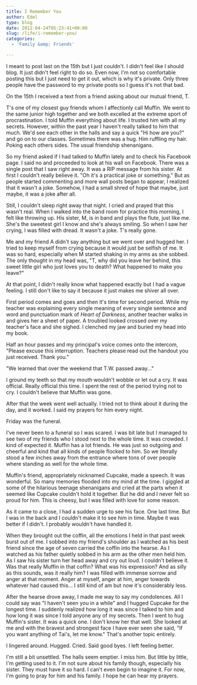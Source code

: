 ```yaml
---
title: I Remember You
author: Edel
type: blog
date: 2012-04-24T05:23:41+00:00
slug: /life/i-remember-you/
categories:
  - 'Family &amp; Friends'

---
```

I meant to post last on the 15th but I just couldn't. I didn't feel like I should blog. It just didn't feel right to do so. Even now, I'm not so comfortable posting this but I just need to get it out, which is why it's private. Only three people have the password to my private posts so I guess it's not that bad.

On the 15th I received a text from a friend asking about our mutual friend, T.

T's one of my closest guy friends whom I affectionly call Muffin. We went to the same junior high together and we both excelled at the extreme sport of procrastination. I told Muffin everything about life. I trusted him with all my secrets. However, within the past year I haven't really talked to him that much. We'd see each other in the halls and say a quick "Hi how are you?" and go on to our classes. Sometimes there was a hug. Him ruffling my hair. Poking each others sides. The usual friendship shenanigans.

So my friend asked if I had talked to Muffin lately and to check his Facebook page. I said no and proceeded to look at his wall on Facebook. There was a single post that I saw right away. It was a RIP message from his sister. At first I couldn't really believe it. "Oh it's a practical joke or something." But as people started commenting and more wall posts began to appear, I realized that it wasn't a joke. Somehow, I had a small shred of hope that maybe, just maybe, it was a joke after all.

Still, I couldn't sleep right away that night. I cried and prayed that this wasn't real. When I walked into the band room for practice this morning, I felt like throwing up. His sister, M, is in band and plays the flute, just like me. She's the sweetest girl I know and she's always smiling. So when I saw her crying, I was filled with dread. It wasn't a joke. T's really gone.

Me and my friend A didn't say anything but we went over and hugged her. I tried to keep myself from crying because it would just be selfish of me. It was so hard, especially when M started shaking in my arms as she sobbed. The only thought in my head was, "T, why did you leave her behind, this sweet little girl who just loves you to death? What happened to make you leave?"

At that point, I didn't really know what happened exactly but I had a vague feeling. I still don't like to say it because it just makes me shiver all over.

First period comes and goes and then it's time for second period. While my teacher was explaining every single meaning of every single sentence and word and punctuation mark of _Heart of Darkness_, another teacher walks in and gives her a sheet of paper. A troubled looked crossed over my teacher's face and she sighed. I clenched my jaw and buried my head into my book.

Half an hour passes and my principal's voice comes onto the intercom, "Please excuse this interruption. Teachers please read out the handout you just received. Thank you."

"We learned that over the weekend that T.W. passed away..."

I ground my teeth so that my mouth wouldn't wobble or let out a cry. It was official. Really official this time. I spent the rest of the period trying not to cry. I couldn't believe that Muffin was gone.

After that the week went well actually. I tried not to think about it during the day, and it worked. I said my prayers for him every night.

Friday was the funeral.

I've never been to a funeral so I was scared. I was bit late but I managed to see two of my friends who I stood next to the whole time. It was crowded. I kind of expected it. Muffin has a lot friends. He was just so outgoing and cheerful and kind that all kinds of people flocked to him. So we literally stood a few inches away from the entrance where tons of over people where standing as well for the whole time.

Muffin's friend, appropriately nicknamed Cupcake, made a speech. It was wonderful. So many memories flooded into my mind at the time. I giggled at some of the hilarious teenage shenanigans and cried at the parts when it seemed like Cupcake couldn't hold it together. But he did and I never felt so proud for him. This is cheesy, but I was filled with love for some reason.

As it came to a close, I had a sudden urge to see his face. One last time. But I was in the back and I couldn't make it to see him in time. Maybe it was better if I didn't. I probably wouldn't have handled it.

When they brought out the coffin, all the emotions I held in that past week burst out of me. I sobbed into my friend's shoulder as I watched as his best friend since the age of seven carried the coffin into the hearse. As I watched as his father quietly sobbed in his arm as the other men held him. As I saw his sister turn her head away and cry out loud. I couldn't believe it. Was that really Muffin in that coffin? What was his expression? And as silly as this sounds, was it really him? I was filled with immense sorrow and anger at that moment. Anger at myself, anger at him, anger towards whatever had caused this... I still kind of am but now it's considerably less.

After the hearse drove away, I made me way to say my condolences. All I could say was "I haven't seen you in a while" and I hugged Cupcake for the longest time. I suddenly realized how long it was since I talked to him and how long it was since I told anyone any of my secrets. Then I went to hug Muffin's sister. It was a quick one. I don't know her that well. She looked at me and with the bravest and strongest face I have ever seen she said, "If you want anything of Tai's, let me know." That's another topic entirely.

I lingered around. Hugged. Cried. Said good byes. I left feeling better.

I'm still a bit unsettled. The halls seem emptier. I miss him. But little by little, I'm getting used to it. I'm not sure about his family though, especially his sister. They must have it so hard. I can't even begin to imagine it. For now, I'm going to pray for him and his family. I hope he can hear my prayers.


